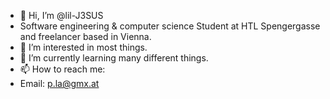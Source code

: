 - 👋 Hi, I’m @lil-J3SUS
- Software engineering & computer science Student at HTL Spengergasse and freelancer based in Vienna.
- 👀 I’m interested in most things.
- 🌱 I’m currently learning many different things.
- 📫 How to reach me: 
- Email: p.la@gmx.at

<!---
lil-J3SUS/lil-J3SUS is a ✨ special ✨ repository because its `README.md` (this file) appears on your GitHub profile.
You can click the Preview link to take a look at your changes.
--->
